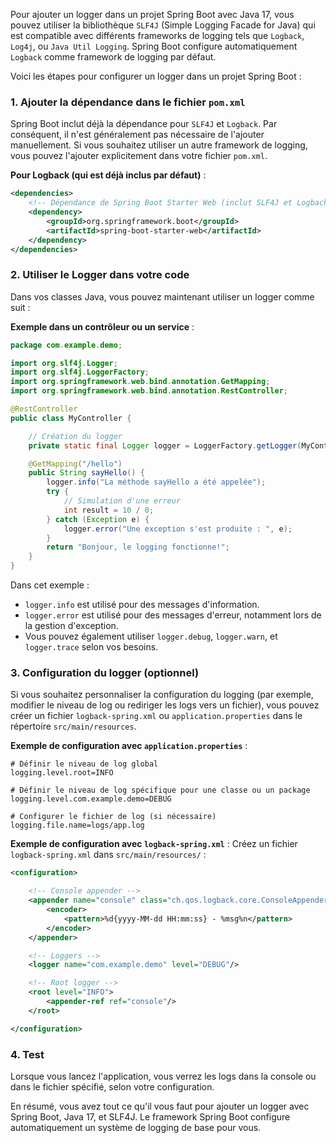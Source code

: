 Pour ajouter un logger dans un projet Spring Boot avec Java 17, vous pouvez utiliser la bibliothèque `SLF4J` (Simple Logging Facade for Java) qui est compatible avec différents frameworks de logging tels que `Logback`, `Log4j`, ou `Java Util Logging`. Spring Boot configure automatiquement `Logback` comme framework de logging par défaut.

Voici les étapes pour configurer un logger dans un projet Spring Boot :

### 1. Ajouter la dépendance dans le fichier `pom.xml`
Spring Boot inclut déjà la dépendance pour `SLF4J` et `Logback`. Par conséquent, il n'est généralement pas nécessaire de l'ajouter manuellement. Si vous souhaitez utiliser un autre framework de logging, vous pouvez l'ajouter explicitement dans votre fichier `pom.xml`.

**Pour Logback (qui est déjà inclus par défaut)** :
```xml
<dependencies>
    <!-- Dépendance de Spring Boot Starter Web (inclut SLF4J et Logback) -->
    <dependency>
        <groupId>org.springframework.boot</groupId>
        <artifactId>spring-boot-starter-web</artifactId>
    </dependency>
</dependencies>
```

### 2. Utiliser le Logger dans votre code
Dans vos classes Java, vous pouvez maintenant utiliser un logger comme suit :

**Exemple dans un contrôleur ou un service** :
```java
package com.example.demo;

import org.slf4j.Logger;
import org.slf4j.LoggerFactory;
import org.springframework.web.bind.annotation.GetMapping;
import org.springframework.web.bind.annotation.RestController;

@RestController
public class MyController {

    // Création du logger
    private static final Logger logger = LoggerFactory.getLogger(MyController.class);

    @GetMapping("/hello")
    public String sayHello() {
        logger.info("La méthode sayHello a été appelée");
        try {
            // Simulation d'une erreur
            int result = 10 / 0;
        } catch (Exception e) {
            logger.error("Une exception s'est produite : ", e);
        }
        return "Bonjour, le logging fonctionne!";
    }
}
```

Dans cet exemple :
- `logger.info` est utilisé pour des messages d'information.
- `logger.error` est utilisé pour des messages d'erreur, notamment lors de la gestion d'exception.
- Vous pouvez également utiliser `logger.debug`, `logger.warn`, et `logger.trace` selon vos besoins.

### 3. Configuration du logger (optionnel)
Si vous souhaitez personnaliser la configuration du logging (par exemple, modifier le niveau de log ou rediriger les logs vers un fichier), vous pouvez créer un fichier `logback-spring.xml` ou `application.properties` dans le répertoire `src/main/resources`.

**Exemple de configuration avec `application.properties`** :
```properties
# Définir le niveau de log global
logging.level.root=INFO

# Définir le niveau de log spécifique pour une classe ou un package
logging.level.com.example.demo=DEBUG

# Configurer le fichier de log (si nécessaire)
logging.file.name=logs/app.log
```

**Exemple de configuration avec `logback-spring.xml`** :
Créez un fichier `logback-spring.xml` dans `src/main/resources/` :

```xml
<configuration>

    <!-- Console appender -->
    <appender name="console" class="ch.qos.logback.core.ConsoleAppender">
        <encoder>
            <pattern>%d{yyyy-MM-dd HH:mm:ss} - %msg%n</pattern>
        </encoder>
    </appender>

    <!-- Loggers -->
    <logger name="com.example.demo" level="DEBUG"/>

    <!-- Root logger -->
    <root level="INFO">
        <appender-ref ref="console"/>
    </root>

</configuration>
```

### 4. Test
Lorsque vous lancez l'application, vous verrez les logs dans la console ou dans le fichier spécifié, selon votre configuration.

En résumé, vous avez tout ce qu'il vous faut pour ajouter un logger avec Spring Boot, Java 17, et SLF4J. Le framework Spring Boot configure automatiquement un système de logging de base pour vous.